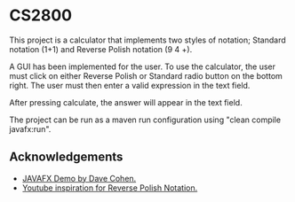 # CS2800

This project is a calculator that implements two styles of notation; Standard notation (1+1) and Reverse Polish notation (9 4 +).

A GUI has been implemented for the user.
To use the calculator, the user must click on either Reverse Polish or Standard radio button on the bottom right. The user must then enter a valid expression in the text field.

After pressing calculate, the answer will appear in the text field.

The project can be run as a maven run configuration using "clean compile javafx:run".

## Acknowledgements

 - [JAVAFX Demo by Dave Cohen.](https://rhul.hosted.panopto.com/Panopto/Pages/Viewer.aspx?id=8cba7ef9-4cb2-4624-9d22-af0400b259ac)
 - [Youtube inspiration for Reverse Polish Notation.](https://www.youtube.com/watch?v=MJ23yC-1tVw&t=1s)
 
 




